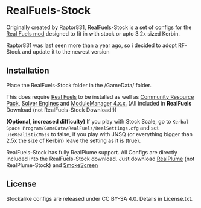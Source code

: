 RealFuels-Stock
============

Originally created by Raptor831, RealFuels-Stock is a set of configs for the [Real Fuels mod](https://github.com/NathanKell/ModularFuelSystem/releases/tag/rf-v12.8.4.1) designed to fit in with stock or upto 3.2x sized Kerbin.

Raptor831 was last seen more than a year ago, so i decided to adopt RF-Stock and update it to the newest version

Installation
------------

Place the RealFuels-Stock folder in the <KSP root>/GameData/ folder.

This does require [Real Fuels](https://github.com/NathanKell/ModularFuelSystem/releases/tag/rf-v12.8.4.1) to be installed as well as [Community Resource Pack](https://github.com/BobPalmer/CommunityResourcePack/releases), [Solver Engines](https://github.com/KSP-RO/SolverEngines/releases) and [ModuleManager 4.x.x.](https://forum.kerbalspaceprogram.com/index.php?/topic/50533-18x-19x-module-manager-413-november-30th-2019-right-to-ludicrous-speed/) (All included in **RealFuels** Download (not RealFuels-Stock Download!))

**(Optional, increased difficulty)** If you play with Stock Scale, go to `Kerbal Space Program/GameData/RealFuels/RealSettings.cfg` and set `useRealisticMass` to false, if you play with JNSQ (or everything bigger than 2.5x the size of Kerbin) leave the setting as it is (true).

RealFuels-Stock has fully RealPlume support. All Configs are directly included into the RealFuels-Stock download. Just download [RealPlume](https://github.com/KSP-RO/RealPlume/releases) (not RealPlume-Stock) and [SmokeScreen](https://forum.kerbalspaceprogram.com/index.php?/topic/64987-18x-19x-smokescreen-2814-extended-fx-plugin-18-april-2020/)

License
-------

Stockalike configs are released under CC BY-SA 4.0. Details in License.txt.
